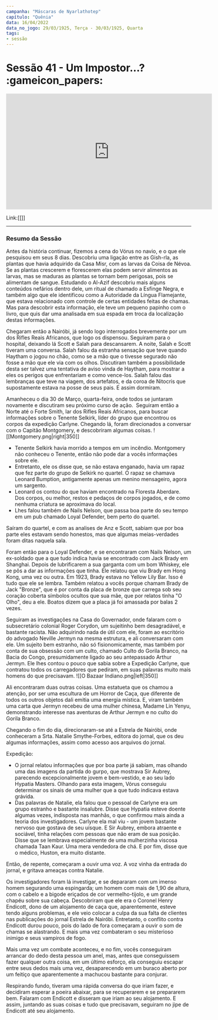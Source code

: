 ```yaml
---
campanha: "Máscaras de Nyarlathotep"
capítulo: "Quênia"
data: 16/04/2022
data_no_jogo: 29/03/1925, Terça - 30/03/1925, Quarta
tags: 
- sessão
---
```

# Sessão 41 - Um Impostor...?  :gameicon_papers:

<div align="center"><iframe width="560" height="315" src="https://www.youtube.com/embed/8Q-Xjn31GhE" title="YouTube video player" frameborder="0" allow="accelerometer; autoplay; clipboard-write; encrypted-media; gyroscope; picture-in-picture" allowfullscreen></iframe></div>

Link:[[]]

---
### Resumo da Sessão
Antes da história continuar, fizemos a cena do Vórus no navio, e o que ele pesquisou em seus 8 dias. Descobriu uma ligação entre as Gish-rla, as plantas que havia adquirido da Casa Misr, com as larvas da Coisa de Névoa. Se as plantas crescerem e florescerem elas podem servir alimentos as larvas, mas se maduras as plantas se tornam bem perigosas, pois se alimentam de sangue. Estudando o Al-Azif descobriu mais alguns conteúdos nefários dentro dele, um ritual de chamado a Esfinge Negra, e também algo que ele identificou como a Autoridade da Língua Flamejante, que estava relacionado com controle de certas entidades feitas de chamas. Mas para descobrir esta informação, ele teve um pequeno papinho com o livro, que quis dar uma analisada em sua espada em troca da localização destas informações.

Chegaram então a Nairóbi, já sendo logo interrogados brevemente por um dos Rifles Reais Africanos, que logo os dispensou. Seguiram para o hospital, deixando lá Scott e Salah para descansarem. A noite, Salah e Scott tiveram uma conversa. Salah falou da estranha sensação que teve quando Haytham o jogou no chão, como se a mão que o tivesse segurado não fosse a mão que ele via com os olhos. Discutiram também a possibilidade desta ser talvez uma tentativa de aviso vinda de Haytham, para mostrar a eles os perigos que enfrentariam e como vence-los. Salah falou das lembranças que teve na viagem, dos artefatos, e da coroa de Nitocris que supostamente estava na posse de seus pais. E assim dormiram.

Amanheceu o dia 30 de Março, quarta-feira, onde todos se juntaram novamente e discutiram seu próximo curso de ação.  Seguiram então a Norte até o Forte Smith, lar dos Rifles Reais Africanos, para buscar informações sobre o Tenente Selkirk, líder do grupo que encontrou os corpos da expedição Carlyne. Chegando lá, foram direcionados a conversar com o Capitão Montgomery, e descobriram algumas coisas.
![[Montgomery.png|right|350]]
- Tenente Selkirk havia morrido a tempos em um incêndio. Montgomery não conheceu o Tenente, então não pode dar a vocês informações sobre ele.
- Entretanto, ele os disse que, se não estava enganado, havia um rapaz que fez parte do grupo de Selkirk no quartel. O rapaz se chamava Leonard Bumption, antigamente apenas um menino mensageiro, agora um sargento.
- Leonard os contou do que haviam encontrado na Floresta Aberdare. Dos corpos, ou melhor, restos e pedaços de corpos jogados, e de como nenhuma criatura se aproximava do local.
- Lhes falou também de Nails Nelson, que passa boa parte do seu tempo em um pub chamado Loyal Defender, bem perto do quartel.

Saíram do quartel, e com as analises de Anz e Scott, sabiam que por boa parte eles estavam sendo honestos, mas que algumas meias-verdades foram ditas naquela sala.

Foram então para o Loyal Defender, e se encontraram com Nails Nelson, um ex-soldado que a que tudo indica havia se encontrado com Jack Brady em Shanghai. Depois de lubrificarem a sua garganta com um bom Whiskey, ele se pôs a dar as informações que tinha. Ele relatou que viu Brady em Hong Kong, uma vez ou outra. Em 1923, Brady estava no Yellow Lily Bar. Isso é tudo que ele se lembra. Também relatou a vocês porque chamam Brady de Jack "Bronze", que é por conta da placa de bronze que carrega sob seu coração coberta símbolos ocultos que sua mãe, que por relatos tinha "O Olho", deu a ele. Boatos dizem que a placa já foi amassada por balas 2 vezes.

Seguiram as investigações na Casa do Governador, onde falaram com o subsecretário colonial Roger Corydon, um sujeitinho bem desagradável, e bastante racista. Não adquirindo nada de útil com ele, foram ao escritório do advogado Neville Jermyn na mesma estrutura, e ali conversaram com ele. Um sujeito bem estranho, não só fisionomicamente, mas também por conta de sua obsessão com um culto, chamado Culto do Gorila Branco, na Bacia do Congo, presumidamente ligado ao seu antepassado Arthur Jermyn. Ele lhes contou o pouco que sabia sobre a Expedição Carlyne, que contratou todos os carregadores que pediram, em suas palavras muito mais homens do que precisavam.
![[O Bazaar Indiano.png|left|350]]

Ali encontraram duas outras coisas. Uma estatueta que os chamou a atenção, por ser uma escultura de um Horror de Caça, que diferente de todos os outros objetos dali emitia uma energia mística. E, viram também uma carta que Jermyn recebeu de uma mulher chinesa, Madame Lin Yenyu, demonstrando interesse nas aventuras de Arthur Jermyn e no culto do Gorila Branco.

Chegando o fim do dia, direcionaram-se até a Estrela de Nairóbi, onde conheceram a Srta. Natalie Smythe-Forbes, editora do jornal, que os deu algumas informações, assim como acesso aos arquivos do jornal.

Expedição:
- O jornal relatou informações que por boa parte já sabiam, mas olhando uma das imagens da partida do gurpo, que mostrava Sir Aubrey, parecendo excepcionalmente jovem e bem-vestido, e ao seu lado Hypatia Masters. Olhando para esta imagem, Vórus conseguiu determinar os sinais de uma mulher que a que tudo indicava estava grávida.
- Das palavras de Natalie, ela falou que o pessoal de Carlyne era um grupo estranho e bastante insalubre. Disse que Hypatia esteve doente algumas vezes, indisposta nas manhãs, o que confirmou mais ainda a teoria dos investigadores. Carlyne ela mal viu - um jovem bastante nervoso que gostava de seu uísque. E Sir Aubrey, embora atraente e sociável, tinha relações com pessoas que não eram de sua posição. Disse que se lembrava especialmente de uma mulherzinha viscosa chamada Taan Kaur. Uma mera vendedora de chá. E por fim, disse que o médico, Huston, era muito distante.

Então, de repente, começaram a ouvir uma voz. A voz vinha da entrada do jornal, e gritava ameaças contra Natalie.

Os investigadores foram lá investigar, e se depararam com um imenso homem segurando uma espingarda; um homem com mais de 1,90 de altura, com o cabelo e a bigode eriçados de cor vermelho-tijolo, e um grande chapéu sobre sua cabeça. Descobriram que ele era o Coronel Henry Endicott, dono de um alojamento de caça que, aparentemente, esteve tendo alguns problemas, e ele veio colocar a culpa da sua falta de clientes nas publicações do jornal Estrela de Nairóbi. Entretanto, o conflito contra Endicott durou pouco, pois do lado de fora começaram a ouvir o som de chamas se alastrando. E mais uma vez combateram o seu misterioso inimigo e seus vampiros de fogo.

Mais uma vez um combate aconteceu, e no fim, vocês conseguiram arrancar do dedo desta pessoa um anel, mas, antes que conseguissem fazer qualquer outra coisa, em um último esforço, ela conseguiu escapar entre seus dedos mais uma vez, desaparecendo em um buraco aberto por um feitiço que aparentemente a machucou bastante para conjurar.

Respirando fundo, tiveram uma rápida conversa do que iriam fazer, e decidiram esperar a poeira abaixar, para se recuperarem e se prepararem bem. Falaram com Endicott e disseram que iriam ao seu alojamento. E assim, juntando as suas coisas e tudo que precisavam, seguiram no jipe de Endicott até seu alojamento.

